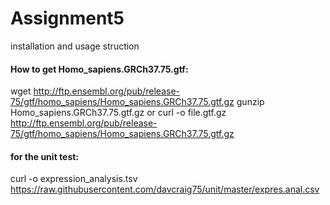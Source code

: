 # Assignment5
installation and usage struction

#### How to get Homo_sapiens.GRCh37.75.gtf:
wget http://ftp.ensembl.org/pub/release-75/gtf/homo_sapiens/Homo_sapiens.GRCh37.75.gtf.gz
gunzip Homo_sapiens.GRCh37.75.gtf.gz
or
curl -o file.gtf.gz http://ftp.ensembl.org/pub/release-75/gtf/homo_sapiens/Homo_sapiens.GRCh37.75.gtf.gz
#### for the unit test:
curl -o expression_analysis.tsv https://raw.githubusercontent.com/davcraig75/unit/master/expres.anal.csv
